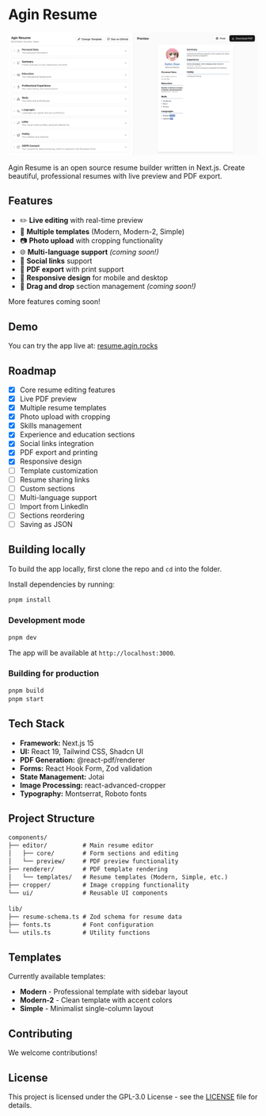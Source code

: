 # Agin Resume

![](screenshot.png)

Agin Resume is an open source resume builder written in Next.js. Create beautiful, professional resumes with live preview and PDF export.

## Features

-   ✏️ **Live editing** with real-time preview
-   🎨 **Multiple templates** (Modern, Modern-2, Simple)
-   📷 **Photo upload** with cropping functionality
-   🌐 **Multi-language support** _(coming soon!)_
-   🔗 **Social links** support
-   💾 **PDF export** with print support
-   📱 **Responsive design** for mobile and desktop
-   🧰 **Drag and drop** section management _(coming soon!)_

More features coming soon!

## Demo

You can try the app live at: [resume.agin.rocks](https://resume.agin.rocks)

## Roadmap

-   [x] Core resume editing features
-   [x] Live PDF preview
-   [x] Multiple resume templates
-   [x] Photo upload with cropping
-   [x] Skills management
-   [x] Experience and education sections
-   [x] Social links integration
-   [x] PDF export and printing
-   [x] Responsive design
-   [ ] Template customization
-   [ ] Resume sharing links
-   [ ] Custom sections
-   [ ] Multi-language support
-   [ ] Import from LinkedIn
-   [ ] Sections reordering
-   [ ] Saving as JSON

## Building locally

To build the app locally, first clone the repo and `cd` into the folder.

Install dependencies by running:

```bash
pnpm install
```

### Development mode

```bash
pnpm dev
```

The app will be available at `http://localhost:3000`.

### Building for production

```bash
pnpm build
pnpm start
```

## Tech Stack

-   **Framework:** Next.js 15
-   **UI:** React 19, Tailwind CSS, Shadcn UI
-   **PDF Generation:** @react-pdf/renderer
-   **Forms:** React Hook Form, Zod validation
-   **State Management:** Jotai
-   **Image Processing:** react-advanced-cropper
-   **Typography:** Montserrat, Roboto fonts

## Project Structure

```
components/
├── editor/          # Main resume editor
│   ├── core/        # Form sections and editing
│   └── preview/     # PDF preview functionality
├── renderer/        # PDF template rendering
│   └── templates/   # Resume templates (Modern, Simple, etc.)
├── cropper/         # Image cropping functionality
└── ui/              # Reusable UI components

lib/
├── resume-schema.ts # Zod schema for resume data
├── fonts.ts         # Font configuration
└── utils.ts         # Utility functions
```

## Templates

Currently available templates:

-   **Modern** - Professional template with sidebar layout
-   **Modern-2** - Clean template with accent colors
-   **Simple** - Minimalist single-column layout

## Contributing

We welcome contributions!

## License

This project is licensed under the GPL-3.0 License - see the [LICENSE](LICENSE) file for details.

